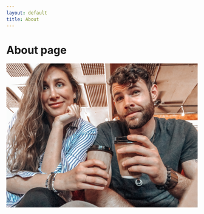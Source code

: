 ```yaml
---
layout: default
title: About
---
```

# About page

<img class="image-thumbnail" src="/assets/post-images/2020-February/cafe.jpg">

